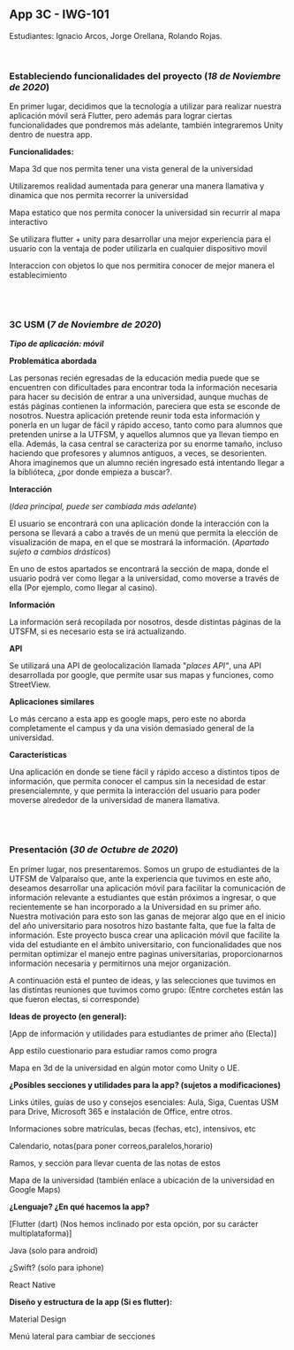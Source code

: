 ## App 3C - IWG-101

Estudiantes: Ignacio Arcos, Jorge Orellana, Rolando Rojas.

<br />

### Estableciendo funcionalidades del proyecto (_18 de Noviembre de 2020_)

En primer lugar, decidimos que la tecnología a utilizar para realizar nuestra aplicación móvil será Flutter, pero además para lograr ciertas funcionalidades que pondremos más adelante, también integraremos Unity dentro de nuestra app.

**Funcionalidades:**

Mapa 3d que nos permita tener una vista general de la universidad

Utilizaremos realidad aumentada para generar una manera llamativa y dinamica que nos permita recorrer la universidad

Mapa estatico que  nos permita conocer la universidad sin recurrir al mapa interactivo

Se utilizara flutter + unity para desarrollar una mejor experiencia para el usuario con la ventaja de poder utilizarla en cualquier dispositivo movil

Interaccion con objetos lo que nos permitira conocer de mejor manera el establecimiento

<br />
<br />

### 3C USM (_7 de Noviembre de 2020_)
**_Tipo de aplicación: móvil_**

**Problemática abordada**

Las personas recién egresadas de la educación media puede que se encuentren con dificultades para encontrar toda la información necesaria para hacer su decisión de entrar a una universidad, aunque muchas de estás páginas contienen la información, pareciera que esta se esconde de nosotros.
Nuestra aplicación pretende reunir toda esta información y ponerla en un lugar de fácil y rápido acceso, tanto como para alumnos que pretenden unirse a la UTFSM, y aquellos alumnos que ya llevan tiempo en ella.
Además, la casa central se caracteriza por su enorme tamaño, incluso haciendo que profesores y alumnos antiguos, a veces, se desorienten. Ahora imaginemos que un alumno recién ingresado está intentando llegar a la biblióteca, ¿por donde empieza a buscar?.

**Interacción**

(_Idea principal, puede ser cambiada más adelante_)

El usuario se encontrará con una aplicación donde la interacción con la persona se llevará a cabo a través de un menú que permita la elección de visualización de mapa, en el que se mostrará la información.
(_Apartado sujeto a cambios drásticos_)

En uno de estos apartados se encontrará la sección de mapa, donde el usuario podrá ver como llegar a la universidad, como moverse a través de ella (Por ejemplo, como llegar al casino).

**Información**

La información será recopilada por nosotros, desde distintas páginas de la UTSFM, si es necesario esta se irá actualizando.

**API**

Se utilizará una API de geolocalización llamada "_places API"_, una API desarrollada por google, que permite usar sus mapas y funciones, como StreetView.

**Aplicaciones similares**

Lo más cercano a esta app es google maps, pero este no aborda completamente el campus y da una visión demasiado general de la universidad.

**Características**

Una aplicación en donde se tiene fácil y rápido acceso a distintos tipos de información, que permita conocer el campus sin la necesidad de estar presencialemnte, y que permita la interacción del usuario para poder moverse alrededor de la universidad de manera llamativa.

<br />
<br />

### Presentación (_30 de Octubre de 2020_)

En primer lugar, nos presentaremos. Somos un grupo de estudiantes de la UTFSM de Valparaíso que, ante la experiencia que tuvimos en este año, deseamos desarrollar una aplicación móvil para facilitar la comunicación de información relevante a estudiantes que están próximos a ingresar, o que recientemente se han incorporado a la Universidad en su primer año. Nuestra motivación para esto son las ganas de mejorar algo que en el inicio del año universitario para nosotros hizo bastante falta, que fue la falta de información.
Este proyecto busca crear una aplicación móvil que facilite la vida del estudiante en el ámbito universitario, con funcionalidades que nos permitan optimizar el manejo entre paginas universitarias, proporcionarnos información necesaria y permitirnos una mejor organización.

A continuación está el punteo de ideas, y las selecciones que tuvimos en las distintas reuniones que tuvimos como grupo: (Entre corchetes están las que fueron electas, si corresponde)

**Ideas de proyecto (en general):**

[App de información y utilidades para estudiantes de primer año (Electa)]

App estilo cuestionario para estudiar ramos como progra 

Mapa en 3d de la universidad en algún motor como Unity o UE.


**¿Posibles secciones y utilidades para la app? (sujetos a modificaciones)**

Links útiles, guías de uso y consejos esenciales: Aula, Siga, Cuentas USM para Drive, Microsoft 365 e instalación de Office, entre otros.

Informaciones sobre matrículas, becas (fechas, etc), intensivos, etc

Calendario, notas(para poner correos,paralelos,horario)

Ramos, y sección para llevar cuenta de las notas de estos

Mapa de la universidad (también enlace a ubicación de la universidad en Google Maps)



**¿Lenguaje? ¿En qué hacemos la app?**

[Flutter (dart) (Nos hemos inclinado por esta opción, por su carácter multiplataforma)]

Java (solo para android)

¿Swift? (solo para iphone)

React Native



**Diseño y estructura de la app (Si es flutter):**

Material Design

Menú lateral para cambiar de secciones

